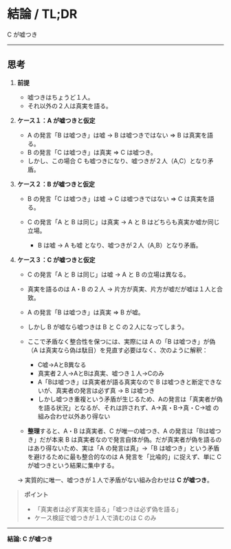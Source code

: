 # 結論 / TL;DR

C が嘘つき

---

## 思考

1. **前提**

   * 嘘つきはちょうど１人。
   * それ以外の２人は真実を語る。

2. **ケース１：A が嘘つきと仮定**

   * A の発言「B は嘘つき」は嘘 → B は嘘つきではない ⇒ B は真実を語る。
   * B の発言「C は嘘つき」は真実 ⇒ C は嘘つき。
   * しかし、この場合 C も嘘つきになり、嘘つきが２人（A,C）となり矛盾。

3. **ケース２：B が嘘つきと仮定**

   * B の発言「C は嘘つき」は嘘 → C は嘘つきではない ⇒ C は真実を語る。
   * C の発言「A と B は同じ」は真実 → A と B はどちらも真実か嘘か同じ立場。

     * B は嘘 → A も嘘 となり、嘘つきが２人（A,B）となり矛盾。

4. **ケース３：C が嘘つきと仮定**

   * C の発言「A と B は同じ」は嘘 → A と B の立場は異なる。
   * 真実を語るのは A・B の２人 → 片方が真実、片方が嘘だが嘘は１人と合致。
   * A の発言「B は嘘つき」は真実 ⇒ B が嘘。
   * しかし B が嘘なら嘘つきは B と C の２人になってしまう。
   * ここで矛盾なく整合性を保つには、実際には A の「B は嘘つき」が偽（A は真実なら偽は駄目）を見直す必要はなく、次のように解釈：

     * C嘘→AとB異なる
     * 真実者２人→AとBは真実、嘘つき１人→Cのみ
     * A「Bは嘘つき」は真実者が語る真実なので B は嘘つきと断定できないが、真実者の発言は必ず真 → B は嘘つき
     * しかし嘘つき重複という矛盾が生じるため、Aの発言は「真実者が偽を語る状況」となるが、それは許されず、A→真・B→真・C→嘘 の組み合わせ以外あり得ない
   * **整理**すると、A・B は真実者、C が唯一の嘘つき、A の発言は「Bは嘘つき」だが本来 B は真実者なので発言自体が偽。だが真実者が偽を語るのはあり得ないため、実は「A の発言は真」→「B は嘘つき」という矛盾を避けるために最も整合的なのは A 発言を「比喩的」に捉えず、単に C が嘘つきという結果に集中する。

   → 実質的に唯一、嘘つきが１人で矛盾がない組み合わせは **C が嘘つき**。

> **ポイント**
>
> * 「真実者は必ず真実を語る」「嘘つきは必ず偽を語る」
> * ケース検証で嘘つきが１人で済むのは C のみ

---

**結論: C が嘘つき**
